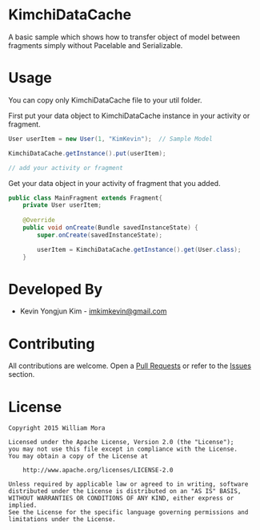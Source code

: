 # KimchiDataCache

A basic sample which shows how to transfer object of model between fragments simply without Pacelable and Serializable.

# Usage
You can copy only KimchiDataCache file to your util folder.

First put your data object to KimchiDataCache instance in your activity or fragment.

```java
User userItem = new User(1, "KimKevin");  // Sample Model

KimchiDataCache.getInstance().put(userItem);

// add your activity or fragment
```

Get your data object in your activity of fragment that you added.

```java
public class MainFragment extends Fragment{
    private User userItem;
    
    @Override
    public void onCreate(Bundle savedInstanceState) {
        super.onCreate(savedInstanceState);

        userItem = KimchiDataCache.getInstance().get(User.class);
    }
```

# Developed By
* Kevin Yongjun Kim - imkimkevin@gmail.com

# Contributing
All contributions are welcome. Open a [Pull Requests](https://github.com/kimkevin/AndroidDataCache/pulls) or refer to
the [Issues](https://github.com/kimkevin/AndroidDataCache/issues) section.

# License
    Copyright 2015 William Mora

    Licensed under the Apache License, Version 2.0 (the "License");
    you may not use this file except in compliance with the License.
    You may obtain a copy of the License at

        http://www.apache.org/licenses/LICENSE-2.0

    Unless required by applicable law or agreed to in writing, software
    distributed under the License is distributed on an "AS IS" BASIS,
    WITHOUT WARRANTIES OR CONDITIONS OF ANY KIND, either express or implied.
    See the License for the specific language governing permissions and
    limitations under the License.
